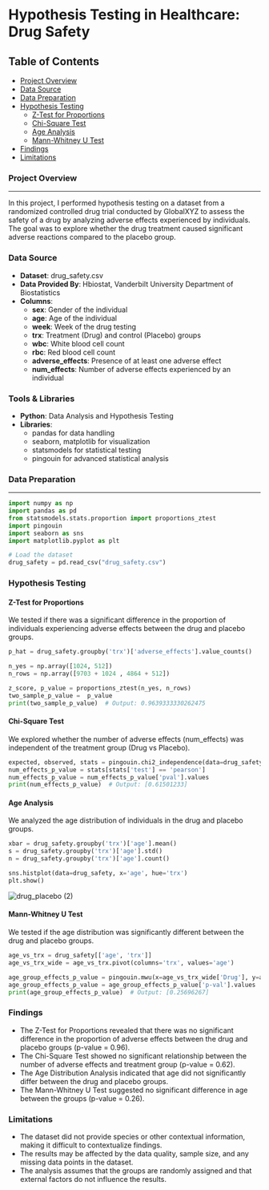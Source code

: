 # Hypothesis Testing in Healthcare: Drug Safety

## Table of Contents
- [Project Overview](#project-overview)
- [Data Source](#data-source)
- [Data Preparation](#data-preparation)
- [Hypothesis Testing](#hypothesis-testing)
  - [Z-Test for Proportions](#z-test-for-proportions)
  - [Chi-Square Test](#chi-square-test)
  - [Age Analysis](#age-analysis)
  - [Mann-Whitney U Test](#mann-whitney-u-test)
- [Findings](#findings)
- [Limitations](#limitations)

### Project Overview
---
In this project, I performed hypothesis testing on a dataset from a randomized controlled drug trial conducted by GlobalXYZ to assess the safety of a drug by analyzing adverse effects experienced by individuals. The goal was to explore whether the drug treatment caused significant adverse reactions compared to the placebo group.

### Data Source
- **Dataset**: drug_safety.csv
- **Data Provided By**: Hbiostat, Vanderbilt University Department of Biostatistics
- **Columns**:
  - **sex**: Gender of the individual
  - **age**: Age of the individual
  - **week**: Week of the drug testing
  - **trx**: Treatment (Drug) and control (Placebo) groups
  - **wbc**: White blood cell count
  - **rbc**: Red blood cell count
  - **adverse_effects**: Presence of at least one adverse effect
  - **num_effects**: Number of adverse effects experienced by an individual

### Tools & Libraries

- **Python**: Data Analysis and Hypothesis Testing
- **Libraries**:
  - pandas for data handling
  - seaborn, matplotlib for visualization
  - statsmodels for statistical testing
  - pingouin for advanced statistical analysis

### Data Preparation
---
```python
import numpy as np
import pandas as pd
from statsmodels.stats.proportion import proportions_ztest
import pingouin
import seaborn as sns
import matplotlib.pyplot as plt

# Load the dataset
drug_safety = pd.read_csv("drug_safety.csv")
```

### Hypothesis Testing
#### Z-Test for Proportions
We tested if there was a significant difference in the proportion of individuals experiencing adverse effects between the drug and placebo groups.

```python
p_hat = drug_safety.groupby('trx')['adverse_effects'].value_counts()

n_yes = np.array([1024, 512])
n_rows = np.array([9703 + 1024 , 4864 + 512])

z_score, p_value = proportions_ztest(n_yes, n_rows)
two_sample_p_value =  p_value
print(two_sample_p_value)  # Output: 0.9639333330262475
```
#### Chi-Square Test
We explored whether the number of adverse effects (num_effects) was independent of the treatment group (Drug vs Placebo).
```python
expected, observed, stats = pingouin.chi2_independence(data=drug_safety, x="num_effects", y="trx")
num_effects_p_value = stats[stats['test'] == 'pearson']
num_effects_p_value = num_effects_p_value['pval'].values
print(num_effects_p_value)  # Output: [0.61501233]
```
#### Age Analysis
We analyzed the age distribution of individuals in the drug and placebo groups.
```python
xbar = drug_safety.groupby('trx')['age'].mean()
s = drug_safety.groupby('trx')['age'].std()
n = drug_safety.groupby('trx')['age'].count()

sns.histplot(data=drug_safety, x='age', hue='trx')
plt.show()
```
![drug_placebo (2)](https://github.com/user-attachments/assets/0ee7e118-e921-4406-8e40-efce49f53364)


#### Mann-Whitney U Test
We tested if the age distribution was significantly different between the drug and placebo groups.
```python
age_vs_trx = drug_safety[['age', 'trx']]
age_vs_trx_wide = age_vs_trx.pivot(columns='trx', values='age')

age_group_effects_p_value = pingouin.mwu(x=age_vs_trx_wide['Drug'], y=age_vs_trx_wide['Placebo'], alternative='two-sided')
age_group_effects_p_value = age_group_effects_p_value['p-val'].values
print(age_group_effects_p_value)  # Output: [0.25696267]
```
### Findings
- The Z-Test for Proportions revealed that there was no significant difference in the proportion of adverse effects between the drug and placebo groups (p-value = 0.96).
- The Chi-Square Test showed no significant relationship between the number of adverse effects and treatment group (p-value = 0.62).
- The Age Distribution Analysis indicated that age did not significantly differ between the drug and placebo groups.
- The Mann-Whitney U Test suggested no significant difference in age between the groups (p-value = 0.26).
### Limitations
- The dataset did not provide species or other contextual information, making it difficult to contextualize findings.
- The results may be affected by the data quality, sample size, and any missing data points in the dataset.
- The analysis assumes that the groups are randomly assigned and that external factors do not influence the results.




